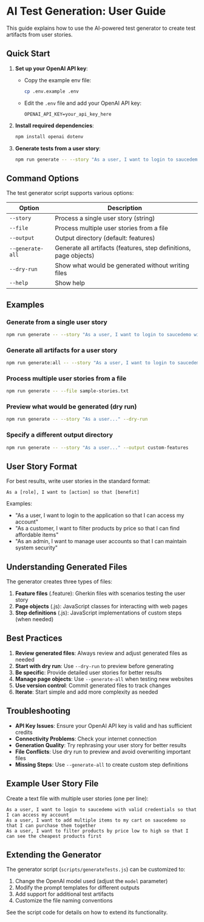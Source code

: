 # AI Test Generation: User Guide

This guide explains how to use the AI-powered test generator to create test artifacts from user stories.

## Quick Start

1. **Set up your OpenAI API key**:
   - Copy the example env file:
     ```bash
     cp .env.example .env
     ```
   - Edit the `.env` file and add your OpenAI API key:
     ```
     OPENAI_API_KEY=your_api_key_here
     ```

2. **Install required dependencies**:
   ```bash
   npm install openai dotenv
   ```

3. **Generate tests from a user story**:
   ```bash
   npm run generate -- --story "As a user, I want to login to saucedemo with valid credentials so that I can access my account"
   ```

## Command Options

The test generator script supports various options:

| Option | Description |
|--------|-------------|
| `--story` | Process a single user story (string) |
| `--file` | Process multiple user stories from a file |
| `--output` | Output directory (default: features) |
| `--generate-all` | Generate all artifacts (features, step definitions, page objects) |
| `--dry-run` | Show what would be generated without writing files |
| `--help` | Show help |

## Examples

### Generate from a single user story
```bash
npm run generate -- --story "As a user, I want to login to saucedemo with valid credentials so that I can access my account"
```

### Generate all artifacts for a user story
```bash
npm run generate:all -- --story "As a user, I want to login to saucedemo with valid credentials so that I can access my account"
```

### Process multiple user stories from a file
```bash
npm run generate -- --file sample-stories.txt
```

### Preview what would be generated (dry run)
```bash
npm run generate -- --story "As a user..." --dry-run
```

### Specify a different output directory
```bash
npm run generate -- --story "As a user..." --output custom-features
```

## User Story Format

For best results, write user stories in the standard format:

```
As a [role], I want to [action] so that [benefit]
```

Examples:
- "As a user, I want to login to the application so that I can access my account"
- "As a customer, I want to filter products by price so that I can find affordable items"
- "As an admin, I want to manage user accounts so that I can maintain system security"

## Understanding Generated Files

The generator creates three types of files:

1. **Feature files** (.feature): Gherkin files with scenarios testing the user story
2. **Page objects** (.js): JavaScript classes for interacting with web pages
3. **Step definitions** (.js): JavaScript implementations of custom steps (when needed)

## Best Practices

1. **Review generated files**: Always review and adjust generated files as needed
2. **Start with dry run**: Use `--dry-run` to preview before generating
3. **Be specific**: Provide detailed user stories for better results
4. **Manage page objects**: Use `--generate-all` when testing new websites
5. **Use version control**: Commit generated files to track changes
6. **Iterate**: Start simple and add more complexity as needed

## Troubleshooting

- **API Key Issues**: Ensure your OpenAI API key is valid and has sufficient credits
- **Connectivity Problems**: Check your internet connection
- **Generation Quality**: Try rephrasing your user story for better results
- **File Conflicts**: Use dry run to preview and avoid overwriting important files
- **Missing Steps**: Use `--generate-all` to create custom step definitions

## Example User Story File

Create a text file with multiple user stories (one per line):

```
As a user, I want to login to saucedemo with valid credentials so that I can access my account
As a user, I want to add multiple items to my cart on saucedemo so that I can purchase them together
As a user, I want to filter products by price low to high so that I can see the cheapest products first
```

## Extending the Generator

The generator script (`scripts/generateTests.js`) can be customized to:

1. Change the OpenAI model used (adjust the `model` parameter)
2. Modify the prompt templates for different outputs
3. Add support for additional test artifacts
4. Customize the file naming conventions

See the script code for details on how to extend its functionality.
